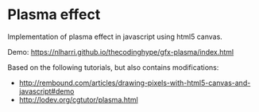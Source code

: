 # Plasma effect

Implementation of plasma effect in javascript using html5 canvas.

Demo: https://nlharri.github.io/thecodinghype/gfx-plasma/index.html


Based on the following tutorials, but also contains modifications:
* http://rembound.com/articles/drawing-pixels-with-html5-canvas-and-javascript#demo
* http://lodev.org/cgtutor/plasma.html

